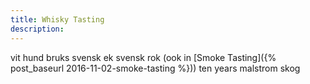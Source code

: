 ```yaml
---
title: Whisky Tasting
description: 
---
```


<a name="more"></a>

vit hund
bruks
svensk ek
svensk rok (ook in [Smoke Tasting]({% post_baseurl 2016-11-02-smoke-tasting %}))
ten years
malstrom
skog